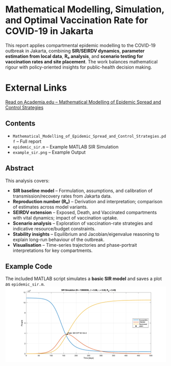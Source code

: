 # Mathematical Modelling, Simulation, and Optimal Vaccination Rate for COVID-19 in Jakarta

This report applies compartmental epidemic modelling to the COVID-19 outbreak in Jakarta, combining **SIR/SEIRDV dynamics**, **parameter estimation from local data**, **R₀ analysis**, and **scenario testing for vaccination rates and site placement**. The work balances mathematical rigour with policy-oriented insights for public-health decision making.

# External Links
[Read on Academia.edu – Mathematical Modelling of Epidemic Spread and Control Strategies](https://www.academia.edu/143427450/Mathematical_Modelling_of_Epidemic_Spread_and_Control_Strategies?source=swp_share)

## Contents
- `Mathematical_Modelling_of_Epidemic_Spread_and_Control_Strategies.pdf` – Full report  
- `epidemic_sir.m` – Example MATLAB SIR Simulation 
- `example_sir.png` – Example Output

## Abstract
This analysis covers:
- **SIR baseline model** – Formulation, assumptions, and calibration of transmission/recovery rates from Jakarta data.  
- **Reproduction number (R₀)** – Derivation and interpretation; comparison of estimates across model variants.  
- **SEIRDV extension** – Exposed, Death, and Vaccinated compartments with vital dynamics; impact of vaccination uptake.  
- **Scenario analysis** – Exploration of vaccination-rate strategies and indicative resource/budget constraints.  
- **Stability insights** – Equilibrium and Jacobian/eigenvalue reasoning to explain long-run behaviour of the outbreak.  
- **Visualisation** – Time-series trajectories and phase-portrait interpretations for key compartments.  

## Example Code
The included MATLAB script simulates a **basic SIR model** and saves a plot as `epidemic_sir.m`.
![Example Code Output](example_sir.png)

